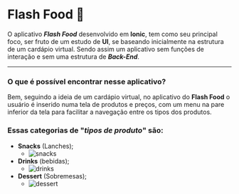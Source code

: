 # Flash Food :hamburger:

O aplicativo _**Flash Food**_ desenvolvido em **Ionic**, tem como seu principal foco, ser fruto de um estudo de **UI**, se baseando inicialmente na estrutura de um cardápio virtual.
Sendo assim um aplicativo sem funções de interação e sem uma estrutura de _**Back-End**_.

***

### O que é possível encontrar nesse aplicativo?

Bem, seguindo a ideia de um cardápio virtual, no aplicativo do **Flash Food** o usuário é inserido numa tela de produtos e preços, com um menu na pare inferior da tela para facilitar a navegação entre os tipos dos produtos.

### Essas categorias de "_tipos de produto_" são:

* **Snacks** (Lanches);
   * ![snacks](https://user-images.githubusercontent.com/63278045/110267456-979ad880-7f9e-11eb-8919-f6ffda83a3d3.png) 
* **Drinks** (bebidas);
   * ![drinks](https://user-images.githubusercontent.com/63278045/110267490-af725c80-7f9e-11eb-8793-39b262df017e.png)
* **Dessert** (Sobremesas);
   * ![dessert](https://user-images.githubusercontent.com/63278045/110267511-bc8f4b80-7f9e-11eb-846b-72cb1aefea62.png)
